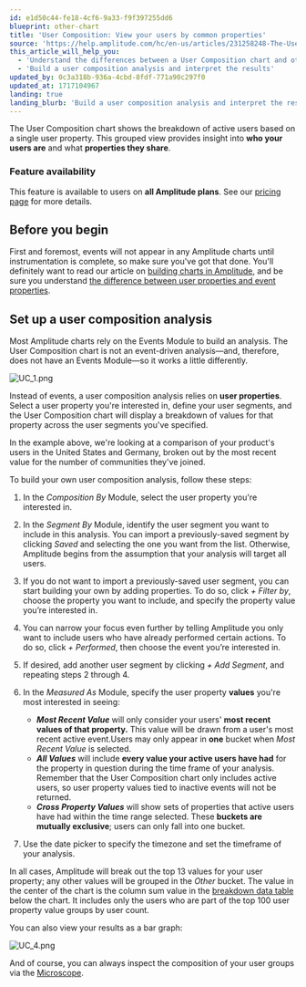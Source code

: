 ```yaml
---
id: e1d50c44-fe18-4cf6-9a33-f9f397255dd6
blueprint: other-chart
title: 'User Composition: View your users by common properties'
source: 'https://help.amplitude.com/hc/en-us/articles/231258248-The-User-Composition-chart-View-your-users-by-the-properties-they-have-in-common'
this_article_will_help_you:
  - 'Understand the differences between a User Composition chart and other Amplitude chart types'
  - 'Build a user composition analysis and interpret the results'
updated_by: 0c3a318b-936a-4cbd-8fdf-771a90c297f0
updated_at: 1717104967
landing: true
landing_blurb: 'Build a user composition analysis and interpret the results'
---
```

The User Composition chart shows the breakdown of active users based on a single user property. This grouped view provides insight into **who your users are** and what **properties they share**.  

### Feature availability

This feature is available to users on **all Amplitude plans**. See our [pricing page](https://amplitude.com/pricing) for more details.

## Before you begin

First and foremost, events will not appear in any Amplitude charts until instrumentation is complete, so make sure you've got that done. You'll definitely want to read our article on [building charts in Amplitude](/docs/get-started/helpful-definitions), and be sure you understand [the difference between user properties and event properties](/docs/data/user-properties-and-events). 

## Set up a user composition analysis

Most Amplitude charts rely on the Events Module to build an analysis. The User Composition chart is not an event-driven analysis—and, therefore, does not have an Events Module—so it works a little differently.

![UC_1.png](/docs/output/img/other-charts/uc-1-png.png)

Instead of events, a user composition analysis relies on **user properties**. Select a user property you're interested in, define your user segments, and the User Composition chart will display a breakdown of values for that property across the user segments you've specified.

In the example above, we're looking at a comparison of your product's users in the United States and Germany, broken out by the most recent value for the number of communities they've joined.

To build your own user composition analysis, follow these steps:

1. In the *Composition By* Module, select the user property you're interested in.
2. In the *Segment By* Module, identify the user segment you want to include in this analysis. You can import a previously-saved segment by clicking *Saved* and selecting the one you want from the list. Otherwise, Amplitude begins from the assumption that your analysis will target all users.
3. If you do not want to import a previously-saved user segment, you can start building your own by adding properties. To do so, click *+ Filter by*, choose the property you want to include, and specify the property value you’re interested in.
4. You can narrow your focus even further by telling Amplitude you only want to include users who have already performed certain actions. To do so, click *+ Performed*, then choose the event you’re interested in.
5. If desired, add another user segment by clicking *+ Add Segment*, and repeating steps 2 through 4.
6. In the *Measured As* Module, specify the user property **values** you're most interested in seeing:

    * ***Most Recent Value*** will only consider your users' **most recent values of that property.** This value will be drawn from a user's most recent active event.Users may only appear in **one** bucket when *Most Recent Value* is selected.
    * ***All Values*** will include **every value your active users have had** for the property in question during the time frame of your analysis. Remember that the User Composition chart only includes active users, so user property values tied to inactive events will not be returned.
    * ***Cross Property Values*** will show sets of properties that active users have had within the time range selected. These **buckets are mutually exclusive**; users can only fall into one bucket.

7. Use the date picker to specify the timezone and set the timeframe of your analysis.

In all cases, Amplitude will break out the top 13 values for your user property; any other values will be grouped in the *Other* bucket. The value in the center of the chart is the column sum value in the [breakdown data table](/docs/analytics/charts/review-chart-data) below the chart. It includes only the users who are part of the top 100 user property value groups by user count.

You can also view your results as a bar graph:

![UC_4.png](/docs/output/img/other-charts/uc-4-png.png)

And of course, you can always inspect the composition of your user groups via the [Microscope](/docs/analytics/microscope).